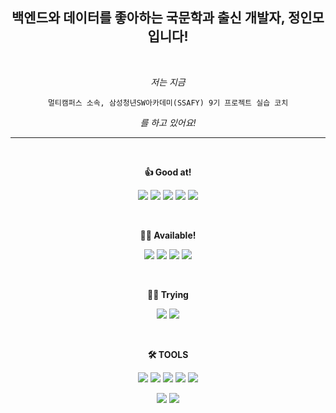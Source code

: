 <div align="center">

## **백엔드와 데이터를 좋아하는 국문학과 출신 개발자, 정인모입니다!**

<br>

*저는 지금*

```
멀티캠퍼스 소속, 삼성청년SW아카데미(SSAFY) 9기 프로젝트 실습 코치
```

*를 하고 있어요!*

---

<br>

**👍 Good at!**

<img src="https://img.shields.io/badge/Python-3776AB?style=flat&logo=Python&logoColor=white"> <img src="https://img.shields.io/badge/PyTorch-EE4C2C?style=flast&logo=PyTorch&logoColor=white"> <img src="https://img.shields.io/badge/FastAPI-009688?style=flast&logo=FastAPI&logoColor=white"> <img src="https://img.shields.io/badge/Flask-000000?style=flast&logo=flask&logoColor=white"> <img src="https://img.shields.io/badge/mysql-4479A1?style=flast&logo=mysql&logoColor=white">

<br>

**🙆‍♂️ Available!**

<img src="https://img.shields.io/badge/java-E30E17?style=flast&logo=java&logoColor=white"> <img src="https://img.shields.io/badge/spring boot-E30E1?style=flast&logo=springboot&logoColor=white"> <img src="https://img.shields.io/badge/Django-092E20?style=flast&logo=Django&logoColor=white"> <img src="https://img.shields.io/badge/Docker-2496ED?style=flast&logo=Docker&logoColor=white">

<br>

**👨‍💻 Trying**

<img src="https://img.shields.io/badge/React-61DAFB?style=flast&logo=React&logoColor=white"> <img src="https://img.shields.io/badge/js-F7DF1E?style=flast&logo=javaScript&logoColor=white">

<br>

**🛠 TOOLS**

<img src="https://img.shields.io/badge/VSCODE-007acc?style=flast&logo=visualstudiocode&logoColor=white"> <img src="https://img.shields.io/badge/GIT-f05032?style=flast&logo=GIT&logoColor=white"> <img src="https://img.shields.io/badge/linux-fcc624?style=flast&logo=linux&logoColor=white"> <img src="https://img.shields.io/badge/intellij-000000?style=flast&logo=intellijidea&logoColor=white"> <img src="https://img.shields.io/badge/jira-0052cc?style=flast&logo=JIRA&logoColor=white">

<img src="https://img.shields.io/badge/anaconda-44a833?style=flast&logo=anaconda&logoColor=white"> <img src="https://img.shields.io/badge/jupyter-f37626?style=flast&logo=jupyter&logoColor=white">

</div>
